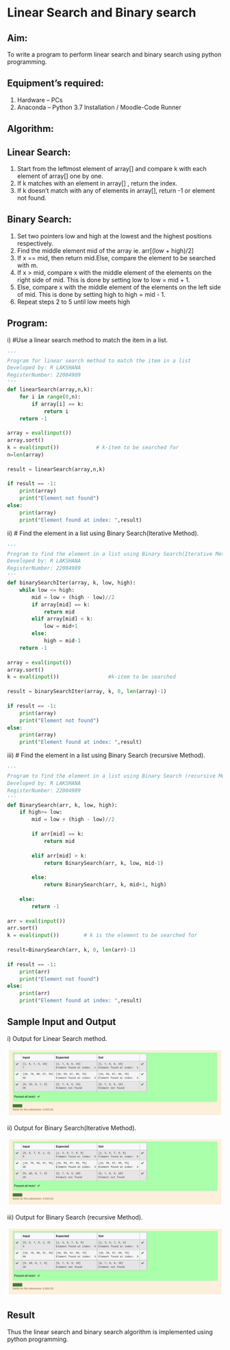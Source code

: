 # Linear Search and Binary search
## Aim:
To write a program to perform linear search and binary search using python programming.
## Equipment’s required:
1.	Hardware – PCs
2.	Anaconda – Python 3.7 Installation / Moodle-Code Runner
## Algorithm:
## Linear Search:
1.	Start from the leftmost element of array[] and compare k with each element of array[] one by one.
2.	If k matches with an element in array[] , return the index.
3.	If k doesn’t match with any of elements in array[], return -1 or element not found.
## Binary Search:
1.	Set two pointers low and high at the lowest and the highest positions respectively.
2.	Find the middle element mid of the array ie. arr[(low + high)/2]
3.	If x == mid, then return mid.Else, compare the element to be searched with m.
4.	If x > mid, compare x with the middle element of the elements on the right side of mid. This is done by setting low to low = mid + 1.
5.	Else, compare x with the middle element of the elements on the left side of mid. This is done by setting high to high = mid - 1.
6.	Repeat steps 2 to 5 until low meets high
## Program:
i)	#Use a linear search method to match the item in a list.
```python
''' 
Program for linear search method to match the item in a list
Developed by: R LAKSHANA
RegisterNumber: 22004909
'''
def linearSearch(array,n,k):
    for i in range(0,n):
        if array[i] == k:
            return i 
    return -1
    
array = eval(input())
array.sort()                    
k = eval(input())            # k-item to be searched for
n=len(array)    

result = linearSearch(array,n,k)   

if result == -1:
    print(array)
    print("Element not found")
else:
    print(array)
    print("Element found at index: ",result)
```
ii)	# Find the element in a list using Binary Search(Iterative Method).
```python
''' 
Program to find the element in a list using Binary Search(Iterative Method)..
Developed by: R LAKSHANA
RegisterNumber: 22004909
'''
def binarySearchIter(array, k, low, high):
    while low <= high:
        mid = low + (high - low)//2
        if array[mid] == k:
            return mid
        elif array[mid] < k:
            low = mid+1
        else:
            high = mid-1
    return -1  
   
array = eval(input())
array.sort() 
k = eval(input())                #k-item to be searched

result = binarySearchIter(array, k, 0, len(array)-1) 

if result == -1:
    print(array)
    print("Element not found")
else:
    print(array)
    print("Element found at index: ",result)
```
iii) # Find the element in a list using Binary Search (recursive Method).
```python
''' 
Program to find the element in a list using Binary Search (recursive Method).
Developed by: R LAKSHANA
RegisterNumber: 22004909
'''
def BinarySearch(arr, k, low, high):
    if high>= low:
        mid = low + (high - low)//2  
        
        if arr[mid] == k:
            return mid

        elif arr[mid] > k:       
            return BinarySearch(arr, k, low, mid-1)

        else:                              
            return BinarySearch(arr, k, mid+1, high)

    else:
        return -1

arr = eval(input())
arr.sort() 
k = eval(input())        # k is the element to be searched for

result=BinarySearch(arr, k, 0, len(arr)-1)

if result == -1:
    print(arr)
    print("Element not found")
else:
    print(arr)
    print("Element found at index: ",result)
```

## Sample Input and Output
i) Output for Linear Search method.

![linear_search](/linear_search.png)

ii) Output for Binary Search(Iterative Method).

![binary_iterative](/binary_iterative.png)

iii) Output for Binary Search (recursive Method).

![binary_recursive](/binary_recursive.png)

## Result
Thus the linear search and binary search algorithm is implemented using python programming.
